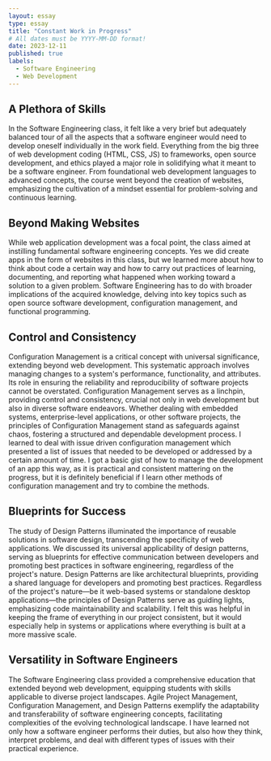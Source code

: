 ```yaml
---
layout: essay
type: essay
title: "Constant Work in Progress"
# All dates must be YYYY-MM-DD format!
date: 2023-12-11
published: true
labels:
  - Software Engineering
  - Web Development
---
```


## A Plethora of Skills
In the Software Engineering class, it felt like a very brief but adequately balanced tour of all the aspects that a software engineer would need to develop oneself individually in the work field.  Everything from the big three of web development coding (HTML, CSS, JS) to frameworks, open source development, and ethics played a major role in solidifying what it meant to be a software engineer.  From foundational web development languages to advanced concepts, the course went beyond the creation of websites, emphasizing the cultivation of a mindset essential for problem-solving and continuous learning.


## Beyond Making Websites
 While web application development was a focal point, the class aimed at instilling fundamental software engineering concepts. Yes we did create apps in the form of websites in this class, but we learned more about how to think about code a certain way and how to carry out practices of learning, documenting, and reporting what happened when working toward a solution to a given problem. Software Engineering has to do with broader implications of the acquired knowledge, delving into key topics such as open source software development, configuration management, and functional programming.

## Control and Consistency
Configuration Management is a critical concept with universal significance, extending beyond web development. This systematic approach involves managing changes to a system's performance, functionality, and attributes. Its role in ensuring the reliability and reproducibility of software projects cannot be overstated. Configuration Management serves as a linchpin, providing control and consistency, crucial not only in web development but also in diverse software endeavors. Whether dealing with embedded systems, enterprise-level applications, or other software projects, the principles of Configuration Management stand as safeguards against chaos, fostering a structured and dependable development process.  I learned to deal with issue driven configuration management which presented a list of issues that needed to be developed or addressed by a certain amount of time.  I got a basic gist of how to manage the development of an app this way, as it is practical and consistent mattering on the progress, but it is definitely beneficial if I learn other methods of configuration management and try to combine the methods.

## Blueprints for Success
The study of Design Patterns illuminated the importance of reusable solutions in software design, transcending the specificity of web applications. We discussed its universal applicability of design patterns, serving as blueprints for effective communication between developers and promoting best practices in software engineering, regardless of the project's nature. Design Patterns are like architectural blueprints, providing a shared language for developers and promoting best practices. Regardless of the project's nature—be it web-based systems or standalone desktop applications—the principles of Design Patterns serve as guiding lights, emphasizing code maintainability and scalability.  I felt this was helpful in keeping the frame of everything in our project consistent, but it would especially help in systems or applications where everything is built at a more massive scale.

## Versatility in Software Engineers
The Software Engineering class provided a comprehensive education that extended beyond web development, equipping students with skills applicable to diverse project landscapes. Agile Project Management, Configuration Management, and Design Patterns exemplify the adaptability and transferability of software engineering concepts, facilitating complexities of the evolving technological landscape.  I have learned not only how a software engineer performs their duties, but also how they think, interpret problems, and deal with different types of issues with their practical experience.
